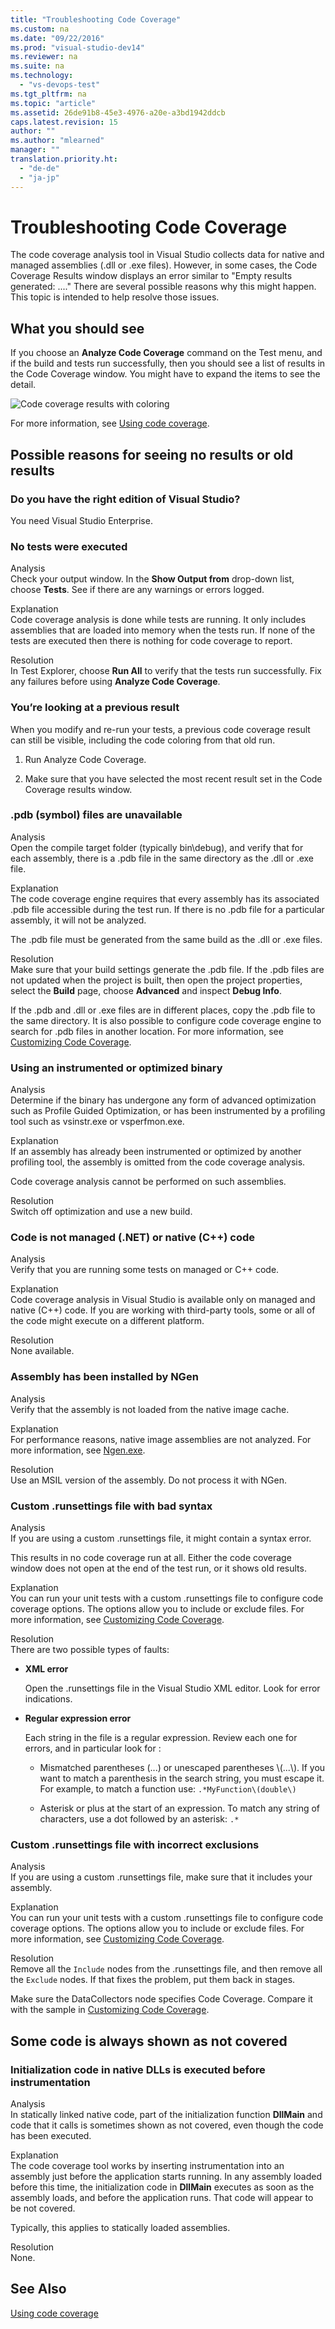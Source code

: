 ```yaml
---
title: "Troubleshooting Code Coverage"
ms.custom: na
ms.date: "09/22/2016"
ms.prod: "visual-studio-dev14"
ms.reviewer: na
ms.suite: na
ms.technology: 
  - "vs-devops-test"
ms.tgt_pltfrm: na
ms.topic: "article"
ms.assetid: 26de91b8-45e3-4976-a20e-a3bd1942ddcb
caps.latest.revision: 15
author: ""
ms.author: "mlearned"
manager: ""
translation.priority.ht: 
  - "de-de"
  - "ja-jp"
---
```

# Troubleshooting Code Coverage
The code coverage analysis tool in Visual Studio collects data for native and managed assemblies (.dll or .exe files). However, in some cases, the Code Coverage Results window displays an error similar to "Empty results generated: ...." There are several possible reasons why this might happen. This topic is intended to help resolve those issues.  
  
## What you should see  
 If you choose an **Analyze Code Coverage** command on the Test menu, and if the build and tests run successfully, then you should see a list of results in the Code Coverage window. You might have to expand the items to see the detail.  
  
 ![Code coverage results with coloring](../vs140/media/codecoverage1.png "CodeCoverage1")  
  
 For more information, see [Using code coverage](../vs140/using-code-coverage-to-determine-how-much-code-is-being-tested.md).  
  
## Possible reasons for seeing no results or old results  
  
### Do you have the right edition of Visual Studio?  
 You need Visual Studio Enterprise.  
  
### No tests were executed  
 Analysis  
 Check your output window. In the **Show Output from** drop-down list, choose **Tests**. See if there are any warnings or errors logged.  
  
 Explanation  
 Code coverage analysis is done while tests are running. It only includes assemblies that are loaded into memory when the tests run. If none of the tests are executed then there is nothing for code coverage to report.  
  
 Resolution  
 In Test Explorer, choose **Run All** to verify that the tests run successfully. Fix any failures before using **Analyze Code Coverage**.  
  
### You’re looking at a previous result  
 When you modify and re-run your tests, a previous code coverage result can still be visible, including the code coloring from that old run.  
  
1.  Run Analyze Code Coverage.  
  
2.  Make sure that you have selected the most recent result set in the Code Coverage results window.  
  
### .pdb (symbol) files are unavailable  
 Analysis  
 Open the compile target folder (typically bin\debug), and verify that for each assembly, there is a .pdb file in the same directory as the .dll or .exe file.  
  
 Explanation  
 The code coverage engine requires that every assembly has its associated .pdb file accessible during the test run. If there is no .pdb file for a particular assembly, it will not be analyzed.  
  
 The .pdb file must be generated from the same build as the .dll or .exe files.  
  
 Resolution  
 Make sure that your build settings generate the .pdb file. If the .pdb files are not updated when the project is built, then open the project properties, select the **Build** page, choose **Advanced** and inspect **Debug Info**.  
  
 If the .pdb and .dll or .exe files are in different places, copy the .pdb file to the same directory. It is also possible to configure code coverage engine to search for .pdb files in another location. For more information, see [Customizing Code Coverage](../vs140/customizing-code-coverage-analysis.md).  
  
### Using an instrumented or optimized binary  
 Analysis  
 Determine if the binary has undergone any form of advanced optimization such as Profile Guided Optimization, or has been instrumented by a profiling tool such as vsinstr.exe or vsperfmon.exe.  
  
 Explanation  
 If an assembly has already been instrumented or optimized by another profiling tool, the assembly is omitted from the code coverage analysis.  
  
 Code coverage analysis cannot be performed on such assemblies.  
  
 Resolution  
 Switch off optimization and use a new build.  
  
### Code is not managed (.NET) or native (C++) code  
 Analysis  
 Verify that you are running some tests on managed or C++ code.  
  
 Explanation  
 Code coverage analysis in Visual Studio is available only on managed and native (C++) code. If you are working with third-party tools, some or all of the code might execute on a different platform.  
  
 Resolution  
 None available.  
  
### Assembly has been installed by NGen  
 Analysis  
 Verify that the assembly is not loaded from the native image cache.  
  
 Explanation  
 For performance reasons, native image assemblies are not analyzed. For more information, see [Ngen.exe](assetId:///44bf97aa-a9a4-4eba-9a0d-cfaa6fc53a66).  
  
 Resolution  
 Use an MSIL version of the assembly. Do not process it with NGen.  
  
### Custom .runsettings file with bad syntax  
 Analysis  
 If you are using a custom .runsettings file, it might contain a syntax error.  
  
 This results in no code coverage run at all. Either the code coverage window does not open at the end of the test run, or it shows old results.  
  
 Explanation  
 You can run your unit tests with a custom .runsettings file to configure code coverage options. The options allow you to include or exclude files. For more information, see [Customizing Code Coverage](../vs140/customizing-code-coverage-analysis.md).  
  
 Resolution  
 There are two possible types of faults:  
  
-   **XML error**  
  
     Open the .runsettings file in the Visual Studio XML editor. Look for error indications.  
  
-   **Regular expression error**  
  
     Each string in the file is a regular expression. Review each one for errors, and in particular look for :  
  
    -   Mismatched parentheses (...) or unescaped parentheses \\(...\\). If you want to match a parenthesis in the search string, you must escape it. For example, to match a function use: `.*MyFunction\(double\)`  
  
    -   Asterisk or plus at the start of an expression. To match any string of characters, use a dot followed by an asterisk: `.*`  
  
### Custom .runsettings file with incorrect exclusions  
 Analysis  
 If you are using a custom .runsettings file, make sure that it includes your assembly.  
  
 Explanation  
 You can run your unit tests with a custom .runsettings file to configure code coverage options. The options allow you to include or exclude files. For more information, see [Customizing Code Coverage](../vs140/customizing-code-coverage-analysis.md).  
  
 Resolution  
 Remove all the `Include` nodes from the .runsettings file, and then remove all the `Exclude` nodes. If that fixes the problem, put them back in stages.  
  
 Make sure the DataCollectors node specifies Code Coverage. Compare it with the sample in [Customizing Code Coverage](../vs140/customizing-code-coverage-analysis.md).  
  
## Some code is always shown as not covered  
  
### Initialization code in native DLLs is executed before instrumentation  
 Analysis  
 In statically linked native code, part of the initialization function **DllMain** and code that it calls is sometimes shown as not covered, even though the code has been executed.  
  
 Explanation  
 The code coverage tool works by inserting instrumentation into an assembly just before the application starts running. In any assembly loaded before this time, the initialization code in **DllMain** executes as soon as the assembly loads, and before the application runs. That code will appear to be not covered.  
  
 Typically, this applies to statically loaded assemblies.  
  
 Resolution  
 None.  
  
## See Also  
 [Using code coverage](../vs140/using-code-coverage-to-determine-how-much-code-is-being-tested.md)